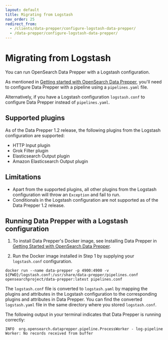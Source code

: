 ```yaml
---
layout: default
title: Migrating from Logstash
nav_order: 25
redirect_from: 
  - /clients/data-prepper/configure-logstash-data-prepper/
  - /data-prepper/configure-logstash-data-prepper/
---
```


# Migrating from Logstash

You can run OpenSearch Data Prepper with a Logstash configuration.

As mentioned in [Getting started with OpenSearch Data Prepper]({{site.url}}{{site.baseurl}}/data-prepper/getting-started/), you'll need to configure Data Prepper with a pipeline using a `pipelines.yaml` file.

Alternatively, if you have a Logstash configuration `logstash.conf` to configure Data Prepper instead of `pipelines.yaml`.

## Supported plugins

As of the Data Prepper 1.2 release, the following plugins from the Logstash configuration are supported:
* HTTP Input plugin
* Grok Filter plugin
* Elasticsearch Output plugin
* Amazon Elasticsearch Output plugin

## Limitations
* Apart from the supported plugins, all other plugins from the Logstash configuration will throw an `Exception` and fail to run.
* Conditionals in the Logstash configuration are not supported as of the Data Prepper 1.2 release.

## Running Data Prepper with a Logstash configuration

1. To install Data Prepper's Docker image, see Installing Data Prepper in [Getting Started with OpenSearch Data Prepper]({{site.url}}{{site.baseurl}}/data-prepper/getting-started/install-and-configure/#1-installing-data-prepper).

2. Run the Docker image installed in Step 1 by supplying your `logstash.conf` configuration.

```
docker run --name data-prepper -p 4900:4900 -v ${PWD}/logstash.conf:/usr/share/data-prepper/pipelines.conf opensearchproject/data-prepper:latest pipelines.conf
```

The `logstash.conf` file is converted to `logstash.yaml` by mapping the plugins and attributes in the Logstash configuration to the corresponding plugins and attributes in Data Prepper.
You can find the converted `logstash.yaml` file in the same directory where you stored `logstash.conf`.


The following output in your terminal indicates that Data Prepper is running correctly:

```
INFO  org.opensearch.dataprepper.pipeline.ProcessWorker - log-pipeline Worker: No records received from buffer
```
